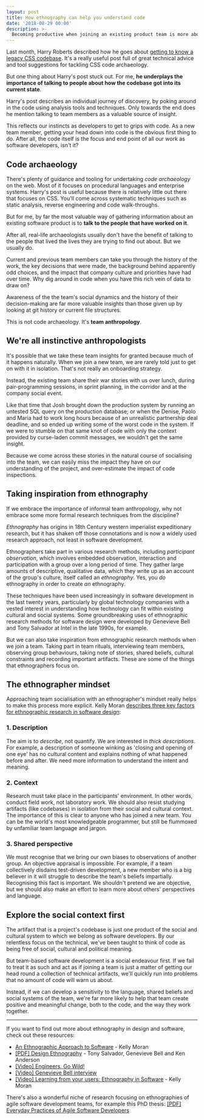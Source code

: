 ```yaml
---
layout: post
title: How ethnography can help you understand code
date: '2018-08-29 00:00'
description: >-
  Becoming productive when joining an existing product team is more about understanding the social and cultural context than it is about getting your head round the code.
---
```


Last month, Harry Roberts described how he goes about [getting to know a legacy CSS codebase](https://csswizardry.com/2018/07/getting-to-know-a-legacy-codebase/). It's a really useful post full of great technical advice and tool suggestions for tackling CSS code archaeology.

But one thing about Harry's post stuck out. For me, __he underplays the importance of talking to people about how the codebase got into its current state__.

Harry's post describes an individual journey of discovery, by poking around in the code using analysis tools and techniques. Only towards the end does he mention talking to team members as a valuable source of insight.

This reflects our instincts as developers to get to grips with code. As a new team member, getting your head down into code is the obvious first thing to do. After all, the code itself is the focus and end point of all our work as software developers, isn't it?

## Code archaeology

There's plenty of guidance and tooling for undertaking _code archaeology_ on the web. Most of it focuses on procedural languages and enterprise systems. Harry's post is useful because there is relatively little out there that focuses on CSS. You'll come across systematic techniques such as static analysis, reverse engineering and code walk-throughs.

But for me, by far the most valuable way of gathering information about an existing software product is to __talk to the people that have worked on it__.

After all, real-life archaeologists usually don't have the benefit of talking to the people that lived the lives they are trying to find out about. But we usually do.

Current and previous team members can take you through the history of the work, the key decisions that were made, the background behind apparently odd choices, and the impact that company culture and priorities have had over time. Why dig around in code when you have this rich vein of data to draw on?

Awareness of the the team's social dynamics and the history of their decision-making are far more valuable insights than those given up by looking at git history or current file structures.

This is not code archaeology. It's __team anthropology__.

## We're all instinctive anthropologists

It's possible that we take these team insights for granted because much of it happens naturally. When we join a new team, we are rarely told just to get on with it in isolation. That's not really an onboarding strategy.

Instead, the existing team share their war stories with us over lunch, during pair-programming sessions, in sprint planning, in the corridor and at the company social event.

Like that time that Josh brought down the production system by running an untested SQL query on the production database; or when the Denise, Paolo and Maria had to work long hours because of an unrealistic partnership deal deadline, and so ended up writing some of the worst code in the system. If we were to stumble on that same knot of code with only the context provided by curse-laden commit messages, we wouldn't get the same insight.

Because we come across these stories in the natural course of socialising into the team, we can easily miss the impact they have on our understanding of the project, and over-estimate the impact of code inspections.

## Taking inspiration from ethnography

If we embrace the importance of informal team anthropology, why not embrace some more formal research techniques from the discipline?

_Ethnography_ has origins in 18th Century western imperialist expeditionary research, but it has shaken off those connotations and is now a widely used research approach, not least in software development.

Ethnographers take part in various research methods, including _participant observation_, which involves embedded observation, interaction and participation with a group over a long period of time. They gather large amounts of descriptive, qualitative data, which they write up as an account of the group's culture, itself called an _ethnography_. Yes, you _do_ ethnography in order to create _an_ ethnography.

These techniques have been used increasingly in software development in the last twenty years, particularly by global technology companies with a vested interest in understanding how technology can fit within existing cultural and social systems. Some groundbreaking uses of ethnographic research methods for software design were developed by Genevieve Bell and Tony Salvador at Intel in the late 1990s, for example.

But we can also take inspiration from ethnographic research methods when we join a team. Taking part in team rituals, interviewing team members, observing group behaviours, taking note of stories, shared beliefs, cultural constraints and recording important artifacts. These are some of the things that ethnographers focus on.

## The ethnographer mindset

Approaching team socialisation with an ethnographer's mindset really helps to make this process more explicit. Kelly Moran [describes three key factors for ethnographic research in software design](http://www.methodsandtools.com/archive/softwareethnography.php):

### 1. Description

The aim is to _describe_, not quantify. We are interested in _thick descriptions_. For example, a description of someone winking as 'closing and opening of one eye' has no cultural content and explains nothing of what happened before and after. We need more information to understand the intent and meaning.

### 2. Context

Research must take place in the participants' environment. In other words, conduct field work, not laboratory work. We should also resist studying artifacts (like codebases) in isolation from their social and cultural context. The importance of this is clear to anyone who has joined a new team. You can be the world's most knowledgeable programmer, but still be flummoxed by unfamiliar team language and jargon.

### 3. Shared perspective

We must recognise that we bring our own biases to observations of another group. An objective appraisal is impossible. For example, if a team collectively disdains test-driven development, a new member who is a big believer in it will struggle to describe the team's beliefs impartially. Recognising this fact is important. We shouldn't pretend we are objective, but we should also make an effort to learn more about others' perspectives and language.

## Explore the social context first

The artifact that is a project's codebase is just one product of the social and cultural system to which we belong as software developers. By our relentless focus on the technical, we've been taught to think of code as being free of social, cultural and political meaning.

But team-based software development is a social endeavour first. If we fail to treat it as such and act as if joining a team is just a matter of getting our head round a collection of technical artifacts, we'll quickly run into problems that no amount of code will warn us about.

Instead, if we can develop a sensitivity to the language, shared beliefs and social systems of the team, we're far more likely to help that team create positive and meaningful change, both to the code, and the way they work together.

---

If you want to find out more about ethnography in design and software, check out these resources:

* [An Ethnographic Approach to Software](http://www.methodsandtools.com/archive/softwareethnography.php) - Kelly Moran
* [[PDF] Design Ethnography](https://www.ida.liu.se/~TDDD32/docs/DesignEthnography.pdf) - Tony Salvador, Genevieve Bell and Ken Anderson
* [[Video] Engineers, Go Wild!](https://www.youtube.com/watch?v=OudPLC-N7fc&index=28)
* [[Video] Genevieve Bell interview](https://www.youtube.com/watch?v=b0VsRmr0v9E)
* [[Video] Learning from your users: Ethnography in Software](https://www.youtube.com/watch?v=Guy-COUbDqI) - Kelly Moran

There's also a wonderful niche of research focusing on ethnographies of agile software development teams, for example this PhD thesis: [[PDF] Everyday Practices of Agile Software Developers](https://opus.lib.uts.edu.au/bitstream/10453/20388/5/02Whole.pdf)
